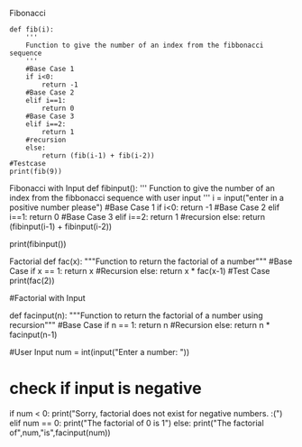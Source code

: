 Fibonacci 
```
def fib(i): 
    '''
    Function to give the number of an index from the fibbonacci sequence
    '''
    #Base Case 1
    if i<0: 
        return -1
    #Base Case 2
    elif i==1: 
        return 0
    #Base Case 3
    elif i==2: 
        return 1
    #recursion
    else: 
        return (fib(i-1) + fib(i-2))
#Testcase
print(fib(9)) 
```
Fibonacci with Input
def fibinput(): 
    '''
    Function to give the number of an index from the fibbonacci sequence with user input
    '''
    i = input("enter in a positive number please")
    #Base Case 1
    if i<0: 
        return -1
    #Base Case 2
    elif i==1: 
        return 0
    #Base Case 3
    elif i==2: 
        return 1
    #recursion
    else: 
        return (fibinput(i-1) + fibinput(i-2))

print(fibinput()) 

Factorial
def fac(x):
   """Function to return the factorial
   of a number"""
   #Base Case
   if x == 1:
       return x
    #Recursion
   else:
       return x * fac(x-1)
#Test Case
print(fac(2))

#Factorial with Input

def facinput(n):
   """Function to return the factorial
   of a number using recursion"""
   #Base Case
   if n == 1:
       return n
    #Recursion
   else:
       return n * facinput(n-1)

#User Input
num = int(input("Enter a number: "))

# check if input is negative
if num < 0:
   print("Sorry, factorial does not exist for negative numbers. :(")
elif num == 0:
   print("The factorial of 0 is 1")
else:
   print("The factorial of",num,"is",facinput(num))

